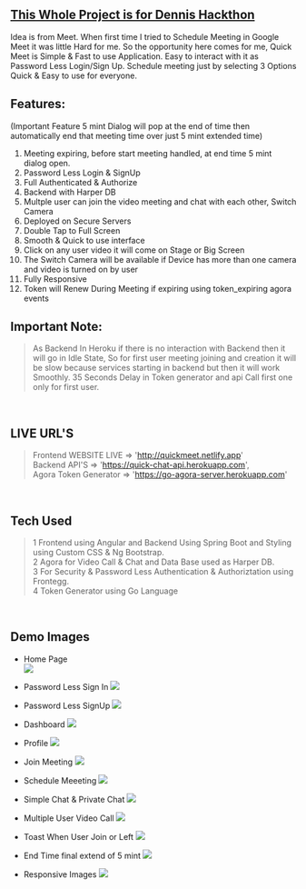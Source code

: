 ## [This Whole Project is for Dennis Hackthon](https://www.youtube.com/watch?v=qU2KfMwOfC4&t)

Idea is from Meet. When first time I tried to Schedule Meeting in Google Meet it was little Hard for me. So the opportunity here comes for me, Quick Meet is Simple & Fast to use Application. Easy to interact with it as Password Less Login/Sign Up. Schedule meeting just by selecting 3 Options Quick & Easy to use for everyone.

## Features:
(Important Feature 5 mint Dialog will pop at the end of time then automatically end that meeting time over just 5 mint extended time)
1. Meeting expiring, before start meeting handled, at end time 5 mint dialog open.
2. Password Less Login & SignUp
3. Full Authenticated & Authorize
4. Backend with Harper DB
5. Multple user can join the video meeting and chat with each other, Switch Camera
6. Deployed on Secure Servers
7. Double Tap to Full Screen
8. Smooth & Quick to use interface
9. Click on any user video it will come on Stage or Big Screen
10. The Switch Camera will be available if Device has more than one camera and video is turned on by user
12. Fully Responsive
13. Token will Renew During Meeting if expiring using token_expiring agora events


## Important Note:
> As Backend In Heroku if there is no interaction with Backend then it will go in Idle State, So for first user meeting joining and creation it will be slow because services starting in backend but then it will work Smoothly. 35 Seconds Delay in Token generator and api Call first one only for first user. 

<br>


## LIVE URL'S 
> Frontend WEBSITE LIVE => 'http://quickmeet.netlify.app' <br>
> Backend API'S => 'https://quick-chat-api.herokuapp.com', <br>
> Agora Token Generator => 'https://go-agora-server.herokuapp.com'

<br>

## Tech Used
> 1 Frontend using Angular and Backend Using Spring Boot and Styling using Custom CSS & Ng Bootstrap. <br>
> 2 Agora for Video Call & Chat and Data Base used as Harper DB.<br>
> 3 For Security & Password Less Authentication & Authoriztation using Frontegg. <br>
> 4 Token Generator using Go Language

<br>

## Demo Images 

* Home Page <br>
![](images/home.png)

* Password Less Sign In
![](images/login.png)

* Password Less SignUp
![](images/signup.png)

* Dashboard
![](images/dashboard.png)

* Profile
![](images/profile_img.png)

* Join Meeting
![](images/join.png)

* Schedule Meeeting
![](images/schedule.png)

* Simple Chat & Private Chat
![](images/private_chat.png)

* Multiple User Video Call
![](images/video_call.png)

* Toast When User Join or Left
![](images/join_or_left.png)

* End Time final extend of 5 mint
![](images/timer_dialog.png)

* Responsive Images
![](images/responsive.png)

